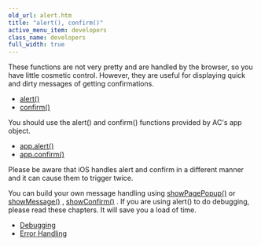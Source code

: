 ```yaml
---
old_url: alert.htm
title: "alert(), confirm()"
active_menu_item: developers
class_name: developers
full_width: true
---
```



These functions are not very pretty and are handled by the browser, so you have little cosmetic control. However, they are useful for displaying quick and dirty messages of getting confirmations.

 - [alert()](http://www.w3schools.com/jsref/met_win_alert.asp)
 - [confirm()](http://www.w3schools.com/jsref/met_win_confirm.asp)

You should use the alert() and confirm() functions provided by AC's app object.

 - [app.alert()](/developers/documentation/scripting-apis/client-api/app-functions/refalert)
 - [app.confirm()](/developers/documentation/scripting-apis/client-api/app-functions/confirm)

Please be aware that iOS handles alert and confirm in a different manner and it can cause them to trigger twice.

You can build your own message handling using [showPagePopup()](/developers/documentation/scripting-apis/client-api/page-functions/showpagepopup) or [showMessage()](/developers/documentation/scripting-apis/client-api/app-functions/showmessage) , [showConfirm()](/developers/documentation/scripting-apis/client-api/app-functions/showconfirm) . If you are using alert() to do debugging, please read these chapters. It will save you a load of time.

 - [Debugging](/developers/documentation/scripting-apis/client-scripting-overview/debugging-ac-scripts/)
 - [Error Handling](/developers/documentation/scripting-apis/client-scripting-overview/error-handling/)

